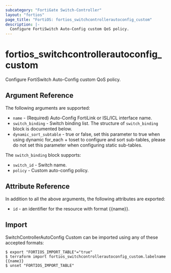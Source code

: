 ```yaml
---
subcategory: "FortiGate Switch-Controller"
layout: "fortios"
page_title: "FortiOS: fortios_switchcontrollerautoconfig_custom"
description: |-
  Configure FortiSwitch Auto-Config custom QoS policy.
---
```


# fortios_switchcontrollerautoconfig_custom
Configure FortiSwitch Auto-Config custom QoS policy.

## Argument Reference

The following arguments are supported:

* `name` - (Required) Auto-Config FortiLink or ISL/ICL interface name.
* `switch_binding` - Switch binding list. The structure of `switch_binding` block is documented below.
* `dynamic_sort_subtable` - true or false, set this parameter to true when using dynamic for_each + toset to configure and sort sub-tables, please do not set this parameter when configuring static sub-tables.

The `switch_binding` block supports:

* `switch_id` - Switch name.
* `policy` - Custom auto-config policy.


## Attribute Reference

In addition to all the above arguments, the following attributes are exported:
* `id` - an identifier for the resource with format {{name}}.

## Import

SwitchControllerAutoConfig Custom can be imported using any of these accepted formats:
```
$ export "FORTIOS_IMPORT_TABLE"="true"
$ terraform import fortios_switchcontrollerautoconfig_custom.labelname {{name}}
$ unset "FORTIOS_IMPORT_TABLE"
```
